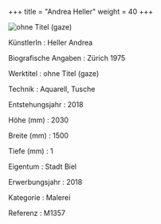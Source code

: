+++
title = "Andrea Heller"
weight = 40
+++

![ohne Titel (gaze)](/images/m1357.jpg)


KünstlerIn
: Heller Andrea

Biografische Angaben
: Zürich 1975

Werktitel
: ohne Titel (gaze)

Technik
: Aquarell, Tusche

Entstehungsjahr
: 2018

Höhe (mm)
: 2030

Breite (mm)
: 1500

Tiefe (mm)
: 1

Eigentum
: Stadt Biel

Erwerbungsjahr
: 2018

Kategorie
: Malerei

Referenz
: M1357
